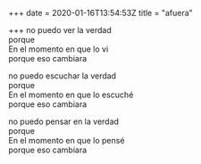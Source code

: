 +++
date = 2020-01-16T13:54:53Z
title = "afuera"

+++ 
no puedo ver la verdad   
porque   
En el momento en que lo vi   
porque eso cambiara   
   
no puedo escuchar la verdad   
porque   
En el momento en que lo escuché   
porque eso cambiara   
   
no puedo pensar en la verdad   
porque   
En el momento en que lo pensé   
porque eso cambiara  